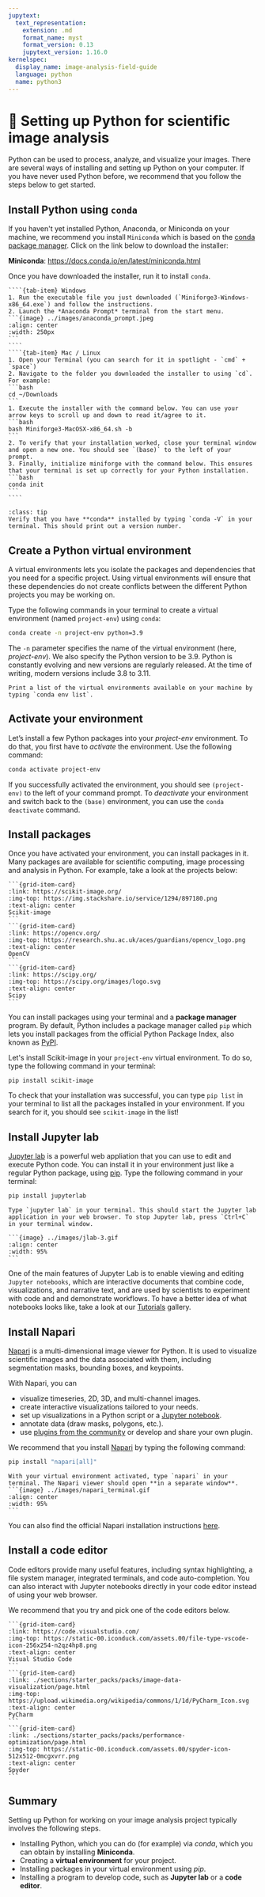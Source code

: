 ```yaml
---
jupytext:
  text_representation:
    extension: .md
    format_name: myst
    format_version: 0.13
    jupytext_version: 1.16.0
kernelspec:
  display_name: image-analysis-field-guide
  language: python
  name: python3
---
```


# 🐍 Setting up Python for scientific image analysis

Python can be used to process, analyze, and visualize your images. There are several ways of installing and setting up Python on your computer. If you have never used Python before, we recommend that you follow the steps below to get started.

## Install Python using `conda`

If you haven't yet installed Python, Anaconda, or Miniconda on your machine, we recommend you install `Miniconda` which is based on the [conda package manager](https://docs.conda.io/en/latest/). Click on the link below to download the installer:

**Miniconda**: https://docs.conda.io/en/latest/miniconda.html

Once you have downloaded the installer, run it to install `conda`.

`````{tab-set}
````{tab-item} Windows
1. Run the executable file you just downloaded (`Miniforge3-Windows-x86_64.exe`) and follow the instructions.
2. Launch the *Anaconda Prompt* terminal from the start menu.
```{image} ../images/anaconda_prompt.jpeg
:align: center
:width: 250px
```
````
````{tab-item} Mac / Linux
1. Open your Terminal (you can search for it in spotlight - `cmd` + `space`)
2. Navigate to the folder you downloaded the installer to using `cd`. For example:
```bash
cd ~/Downloads
```
1. Execute the installer with the command below. You can use your arrow keys to scroll up and down to read it/agree to it.
```bash
bash Miniforge3-MacOSX-x86_64.sh -b
```
2. To verify that your installation worked, close your terminal window and open a new one. You should see `(base)` to the left of your prompt.
3. Finally, initialize miniforge with the command below. This ensures that your terminal is set up correctly for your Python installation.
```bash
conda init
```
````
`````

```{admonition} Verify your installation
:class: tip
Verify that you have **conda** installed by typing `conda -V` in your terminal. This should print out a version number.
```

## Create a Python virtual environment

A virtual environments lets you isolate the packages and dependencies that you need for a specific project. Using virtual environments will ensure that these dependencies do not create conflicts between the different Python projects you may be working on.

Type the following commands in your terminal to create a virtual environment (named `project-env`) using `conda`:

```bash
conda create -n project-env python=3.9
```

The `-n` parameter specifies the name of the virtual environment (here, *project-env*). We also specify the Python version to be 3.9. Python is constantly evolving and new versions are regularly released. At the time of writing, modern versions include 3.8 to 3.11.

```{tip}
Print a list of the virtual environments available on your machine by typing `conda env list`.
```

## Activate your environment

Let’s install a few Python packages into your *project-env* environment. To do that, you first have to *activate* the environment. Use the following command:

```bash
conda activate project-env
```

If you successfully activated the environment, you should see `(project-env)` to the left of your command prompt. To *deactivate* your environment and switch back to the `(base)` environment, you can use the `conda deactivate` command.

## Install packages

Once you have activated your environment, you can install packages in it. Many packages are available for scientific computing, image processing and analysis in Python. For example, take a look at the projects below:

````{grid} 1 1 2 3
```{grid-item-card}
:link: https://scikit-image.org/
:img-top: https://img.stackshare.io/service/1294/897180.png
:text-align: center
Scikit-image
```
```{grid-item-card}
:link: https://opencv.org/
:img-top: https://research.shu.ac.uk/aces/guardians/opencv_logo.png
:text-align: center
OpenCV
```
```{grid-item-card}
:link: https://scipy.org/
:img-top: https://scipy.org/images/logo.svg
:text-align: center
Scipy
```
````

You can install packages using your terminal and a **package manager** program. By default, Python includes a package manager called `pip` which lets you install packages from the official Python Package Index, also known as [PyPI](https://pypi.org/).

Let's install Scikit-image in your `project-env` virtual environment. To do so, type the following command in your terminal:

```
pip install scikit-image
```

To check that your installation was successful, you can type `pip list` in your terminal to list all the packages installed in your environment. If you search for it, you should see `scikit-image` in the list!

## Install Jupyter lab

[Jupyter lab](https://jupyter.org/) is a powerful web appliation that you can use to edit and execute Python code. You can install it in your environment just like a regular Python package, using [pip](https://pip.pypa.io/en/stable/). Type the following command in your terminal:

```bash
pip install jupyterlab
```

````{admonition} Check your installation
Type `jupyter lab` in your terminal. This should start the Jupyter lab application in your web browser. To stop Jupyter lab, press `Ctrl+C` in your terminal window.

```{image} ../images/jlab-3.gif
:align: center
:width: 95%
```
````

One of the main features of Jupyter Lab is to enable viewing and editing `Jupyter notebooks`, which are interactive documents that combine code, visualizations, and narrative text, and are used by scientists to experiment with code and and demonstrate workflows. To have a better idea of what notebooks looks like, take a look at our [Tutorials](../tutorials.md) gallery.

## Install Napari

[Napari](https://www.napari.org/) is a multi-dimensional image viewer for Python. It is used to visualize scientific images and the data associated with them, including segmentation masks, bounding boxes, and keypoints.

With Napari, you can

- visualize timeseries, 2D, 3D, and multi-channel images.
- create interactive visualizations tailored to your needs.
- set up visualizations in a Python script or a [Jupyter notebook](https://jupyter.org/).
- annotate data (draw masks, polygons, etc.).
- use [plugins from the community](https://www.napari-hub.org/) or develop and share your own plugin.

We recommend that you install [Napari](https://napari.org/stable/) by typing the following command:

```bash
pip install "napari[all]"
```

````{admonition} Check your installation
With your virtual environment activated, type `napari` in your terminal. The Napari viewer should open **in a separate window**.
```{image} ../images/napari_terminal.gif
:align: center
:width: 95%
```
````

You can also find the official Napari installation instructions [here](https://napari.org/stable/tutorials/fundamentals/installation.html#installation).

## Install a code editor

Code editors provide many useful features, including syntax highlighting, a file system manager, integrated terminals, and code auto-completion. You can also interact with Jupyter notebooks directly in your code editor instead of using your web browser.

We recommend that you try and pick one of the code editors below.

````{grid} 1 1 2 3
```{grid-item-card}
:link: https://code.visualstudio.com/
:img-top: https://static-00.iconduck.com/assets.00/file-type-vscode-icon-256x254-n2qz4hp8.png
:text-align: center
Visual Studio Code
```
```{grid-item-card}
:link: ./sections/starter_packs/packs/image-data-visualization/page.html
:img-top: https://upload.wikimedia.org/wikipedia/commons/1/1d/PyCharm_Icon.svg
:text-align: center
PyCharm
```
```{grid-item-card}
:link: ./sections/starter_packs/packs/performance-optimization/page.html
:img-top: https://static-00.iconduck.com/assets.00/spyder-icon-512x512-0mcgxvrr.png
:text-align: center
Spyder
```
````

## Summary

Setting up Python for working on your image analysis project typically involves the following steps.

- Installing Python, which you can do (for example) via *conda*, which you can obtain by installing **Miniconda**.
- Creating a **virtual environment** for your project.
- Installing packages in your virtual environment using *pip*.
- Installing a program to develop code, such as **Jupyter lab** or a **code editor**.

